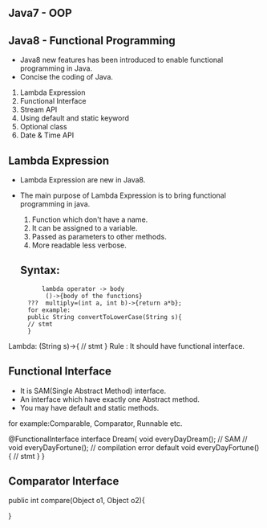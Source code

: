 Java7 - OOP
------------
Java8 - Functional Programming
-------------------------------
- Java8 new features has been introduced to enable functional programming in Java.
- Concise the coding of Java.

1. Lambda Expression
2. Functional Interface
3. Stream API
4. Using default and static keyword
5. Optional class
6. Date & Time API

Lambda Expression
------------------
- Lambda Expression are new in Java8.
- The main purpose of Lambda Expression is to bring functional programming in java.
  1. Function which don't have a name.
  2. It can be assigned to a variable.
  3. Passed as parameters to other methods.
  4. More readable less verbose.
  
  Syntax:
  -------
            lambda operator -> body
             ()->{body of the functions}
        ???  multiply=(int a, int b)->{return a*b};
        for example:
        public String convertToLowerCase(String s){
        // stmt
        }
Lambda: (String s)->{
 // stmt
}
Rule : It should have functional interface.

Functional Interface
--------------------
- It is SAM(Single Abstract Method) interface.
- An interface which have exactly one Abstract method.
- You may have default and static methods.

for example:Comparable, Comparator, Runnable etc.

@FunctionalInterface
interface Dream{
void everyDayDream(); // SAM
// void everyDayFortune();  // compilation error
default void everyDayFortune(){
// stmt
}
}

Comparator Interface
--------------------

public int compare(Object o1, Object o2){

}



































